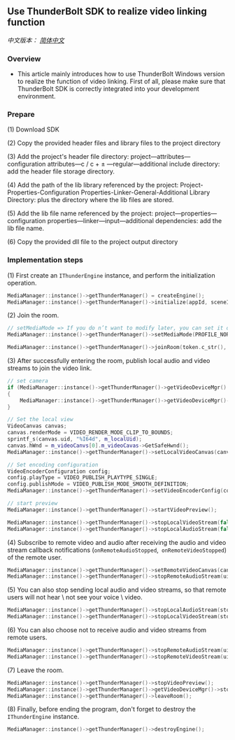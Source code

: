## Use ThunderBolt SDK to realize video linking function

*中文版本： [简体中文](/README.zh.md)* 

### Overview

- This article mainly introduces how to use ThunderBolt Windows version to realize the function of video linking. First of all, please make sure that ThunderBolt SDK is correctly integrated into your development environment.

### Prepare

(1) Download SDK

(2) Copy the provided header files and library files to the project directory

(3) Add the project's header file directory: project—attributes—configuration attributes—c / c + ± —regular—additional include directory: add the header file storage directory.

(4) Add the path of the lib library referenced by the project: Project-Properties-Configuration Properties-Linker-General-Additional Library Directory: plus the directory where the lib files are stored.

(5) Add the lib file name referenced by the project: project—properties—configuration properties—linker—input—additional dependencies: add the lib file name. 

(6) Copy the provided dll file to the project output directory

### Implementation steps

(1) First create an `IThunderEngine` instance, and perform the initialization operation.

```c++
MediaManager::instance()->getThunderManager() = createEngine();
MediaManager::instance()->getThunderManager()->initialize(appId, sceneId, pHandler);
```

(2) Join the room.

```c++
// setMediaMode => If you do n’t want to modify later, you can set it only once
MediaManager::instance()->getThunderManager()->setMediaMode(PROFILE_NORMAL);  

MediaManager::instance()->getThunderManager()->joinRoom(token.c_str(), token.length(), m_roomName.c_str(), uid.c_str());
```

(3) After successfully entering the room, publish local audio and video streams to join the video link.

```   c++
// set camera
if (MediaManager::instance()->getThunderManager()->getVideoDeviceMgr() != NULL)
{
	MediaManager::instance()->getThunderManager()->getVideoDeviceMgr()->startVideoDeviceCapture(m_videoDevicesCombo.GetCurSel());
}

// Set the local view
VideoCanvas canvas;
canvas.renderMode = VIDEO_RENDER_MODE_CLIP_TO_BOUNDS;
sprintf_s(canvas.uid, "%I64d", m_localUid);
canvas.hWnd = m_videoCanvs[0].m_videoCavas->GetSafeHwnd();
MediaManager::instance()->getThunderManager()->setLocalVideoCanvas(canvas);   

// Set encoding configuration
VideoEncoderConfiguration config;
config.playType = VIDEO_PUBLISH_PLAYTYPE_SINGLE;
config.publishMode = VIDEO_PUBLISH_MODE_SMOOTH_DEFINITION;
MediaManager::instance()->getThunderManager()->setVideoEncoderConfig(config);	

// start preview
MediaManager::instance()->getThunderManager()->startVideoPreview();

MediaManager::instance()->getThunderManager()->stopLocalVideoStream(false); // Can send local video
MediaManager::instance()->getThunderManager()->stopLocalAudioStream(false); // Can send local audio

```

(4) Subscribe to remote video and audio after receiving the audio and video stream callback notifications (`onRemoteAudioStopped`,` onRemoteVideoStopped`) of the remote user.

```c++
MediaManager::instance()->getThunderManager()->setRemoteVideoCanvas(canvas);
MediaManager::instance()->getThunderManager()->stopRemoteAudioStream(uid, stop);
```

(5) You can also stop sending local audio and video streams, so that remote users will not hear \ not see your voice \ video.

```c++
MediaManager::instance()->getThunderManager()->stopLocalAudioStream(stop);
MediaManager::instance()->getThunderManager()->stopLocalVideoStream(stop);
```

(6) You can also choose not to receive audio and video streams from remote users.

```c++
MediaManager::instance()->getThunderManager()->stopRemoteAudioStream(uid, stop);
MediaManager::instance()->getThunderManager()->stopRemoteVideoStream(uid, stop);
```

(7) Leave the room.

```c++
MediaManager::instance()->getThunderManager()->stopVideoPreview();
MediaManager::instance()->getThunderManager()->getVideoDeviceMgr()->stopVideoDeviceCapture();
MediaManager::instance()->getThunderManager()->leaveRoom();
```

(8) Finally, before ending the program, don't forget to destroy the `IThunderEngine` instance.

```c++
MediaManager::instance()->getThunderManager()->destroyEngine();
```